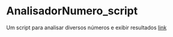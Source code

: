 # AnalisadorNumero_script
 Um script para analisar diversos números e exibir resultados 
 [link](https://montalvas.github.io/AnalisadorNumero_script/)
